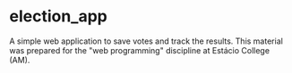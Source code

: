# election_app
A simple web application to save votes and track the results. This material was prepared for the "web programming" discipline at Estácio College (AM).
